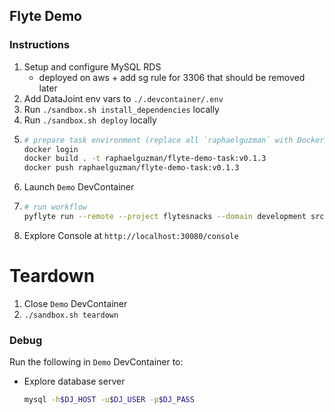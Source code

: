 ## Flyte Demo

### Instructions

1. Setup and configure MySQL RDS
   - deployed on aws + add sg rule for 3306 that should be removed later
1. Add DataJoint env vars to `./.devcontainer/.env`
1. Run `./sandbox.sh install_dependencies` locally
1. Run `./sandbox.sh deploy` locally
1. ```bash
   # prepare task environment (replace all `raphaelguzman` with DockerHub user)
   docker login
   docker build . -t raphaelguzman/flyte-demo-task:v0.1.3
   docker push raphaelguzman/flyte-demo-task:v0.1.3
   ```
1. Launch `Demo` DevContainer
1. ```bash
   # run workflow
   pyflyte run --remote --project flytesnacks --domain development src/workflow_v4.py ignore --session_rows '[{"session_id": 0}]' --parameter_rows '[{"param_id": 0, "param_a": 5, "param_b": 8}]'
   ```
1. Explore Console at `http://localhost:30080/console`

# Teardown

1. Close `Demo` DevContainer
1. `./sandbox.sh teardown`

### Debug

Run the following in `Demo` DevContainer to:

- Explore database server
  ```bash
  mysql -h$DJ_HOST -u$DJ_USER -p$DJ_PASS
  ```
